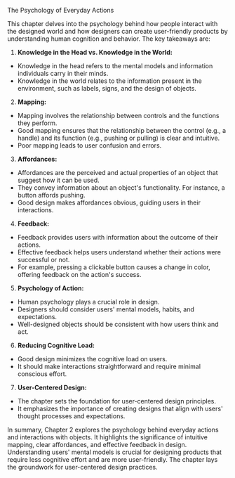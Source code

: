  The Psychology of Everyday Actions

This chapter delves into the psychology behind how people interact with the designed world and how designers can create user-friendly products by understanding human cognition and behavior. The key takeaways are:

1. **Knowledge in the Head vs. Knowledge in the World:**
- Knowledge in the head refers to the mental models and information individuals carry in their minds.
- Knowledge in the world relates to the information present in the environment, such as labels, signs, and the design of objects.

2. **Mapping:**
- Mapping involves the relationship between controls and the functions they perform.
- Good mapping ensures that the relationship between the control (e.g., a handle) and its function (e.g., pushing or pulling) is clear and intuitive.
- Poor mapping leads to user confusion and errors.

3. **Affordances:**
- Affordances are the perceived and actual properties of an object that suggest how it can be used.
- They convey information about an object's functionality. For instance, a button affords pushing.
- Good design makes affordances obvious, guiding users in their interactions.

4. **Feedback:**
- Feedback provides users with information about the outcome of their actions.
- Effective feedback helps users understand whether their actions were successful or not.
- For example, pressing a clickable button causes a change in color, offering feedback on the action's success.
 
5. **Psychology of Action:**
- Human psychology plays a crucial role in design.
- Designers should consider users' mental models, habits, and expectations.
- Well-designed objects should be consistent with how users think and act.

6. **Reducing Cognitive Load:**
- Good design minimizes the cognitive load on users.
- It should make interactions straightforward and require minimal conscious effort.

7. **User-Centered Design:**
- The chapter sets the foundation for user-centered design principles.
- It emphasizes the importance of creating designs that align with users' thought processes and expectations.

In summary, Chapter 2 explores the psychology behind everyday actions and interactions with objects. It highlights the significance of intuitive mapping, clear affordances, and effective feedback in design. Understanding users' mental models is crucial for designing products that require less cognitive effort and are more user-friendly. The chapter lays the groundwork for user-centered design practices.